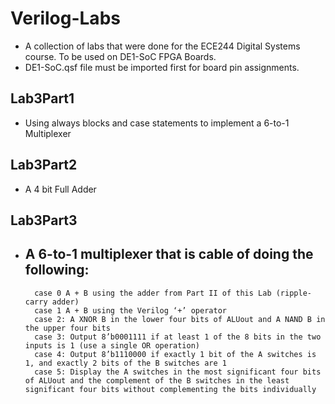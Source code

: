 # Verilog-Labs
* A collection of labs that were done for the ECE244 Digital Systems course. To be used on DE1-SoC FPGA Boards.
* DE1-SoC.qsf file must be imported first for board pin assignments.

## Lab3Part1
* Using always blocks and case statements to implement a 6-to-1 Multiplexer

## Lab3Part2
* A 4 bit Full Adder

## Lab3Part3
* A 6-to-1 multiplexer that is cable of doing the following:
  - 	
		case 0 A + B using the adder from Part II of this Lab (ripple-carry adder)
		case 1 A + B using the Verilog ‘+’ operator
		case 2: A XNOR B in the lower four bits of ALUout and A NAND B in the upper four bits
		case 3: Output 8’b0001111 if at least 1 of the 8 bits in the two inputs is 1 (use a single OR operation)
		case 4: Output 8’b1110000 if exactly 1 bit of the A switches is 1, and exactly 2 bits of the B switches are 1
		case 5: Display the A switches in the most significant four bits of ALUout and the complement of the B switches in the least significant four bits without complementing the bits individually
